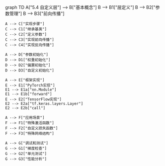graph TD
    A["5.4 自定义层"] --> B["基本概念"]
    B --> B1["层定义"]
    B --> B2["参数管理"]
    B --> B3["前向传播"]
    
    A --> C["实现步骤"]
    C --> C1["继承基类"]
    C --> C2["定义参数"]
    C --> C3["实现前向传播"]
    C --> C4["实现反向传播"]
    
    A --> D["参数初始化"]
    D --> D1["权重初始化"]
    D --> D2["偏置初始化"]
    D --> D3["自定义初始化"]
    
    A --> E["框架实现"]
    E --> E1["PyTorch实现"]
    E1 --> E1a["nn.Module"]
    E1 --> E1b["forward"]
    E --> E2["TensorFlow实现"]
    E2 --> E2a["tf.keras.layers.Layer"]
    E2 --> E2b["call"]
    
    A --> F["应用场景"]
    F --> F1["特殊激活函数"]
    F --> F2["自定义损失函数"]
    F --> F3["特殊网络结构"]
    
    A --> G["调试和测试"]
    G --> G1["梯度检查"]
    G --> G2["单元测试"]
    G --> G3["性能分析"] 